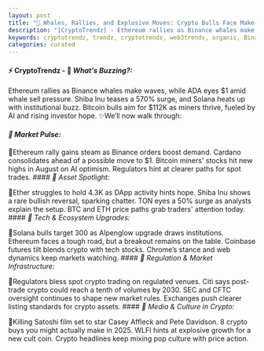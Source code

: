```yaml
---
layout: post
title: "🌅 Whales, Rallies, and Explosive Moves: Crypto Bulls Face Make-or-Break Moments"
description: "[CryptoTrendz] - Ethereum rallies as Binance whales make waves, while ADA eyes $1 amid whale sell pressure. Shiba Inu teases a 570% surge, and Solana heats up with institutional buzz. Bitcoin bulls aim for $112K as miners thrive, fueled by AI and rising investor hope."
keywords: cryptotrendz, trendz, cryptotrends, web3trends, organic, Binance, crypto, DApp, ETH, Analyst, Bitcoin, market, Ethereum
categories: curated
---
```


#### ⚡ CryptoTrendz - 📌 *What's Buzzing?:*

Ethereum rallies as Binance whales make waves, while ADA eyes $1 amid whale sell pressure. Shiba Inu teases a 570% surge, and Solana heats up with institutional buzz. Bitcoin bulls aim for $112K as miners thrive, fueled by AI and rising investor hope. ✨We’ll now walk through:


#### *🔖  Market Pulse:*  

🔹Ethereum rally gains steam as Binance orders boost demand. Cardano consolidates ahead of a possible move to $1. Bitcoin miners' stocks hit new highs in August on AI optimism. Regulators hint at clearer paths for spot trades. #### *🔖  Asset Spotlight:*  

🔹Ether struggles to hold 4.3K as DApp activity hints hope. Shiba Inu shows a rare bullish reversal, sparking chatter. TON eyes a 50% surge as analysts explain the setup. BTC and ETH price paths grab traders' attention today. #### *🔖  Tech & Ecosystem Upgrades:*  

🔹Solana bulls target 300 as Alpenglow upgrade draws institutions. Ethereum faces a tough road, but a breakout remains on the table. Coinbase futures tilt blends crypto with tech stocks. Chrome’s stance and web dynamics keep markets watching. #### *🔖  Regulation & Market Infrastructure:*  

🔹Regulators bless spot crypto trading on regulated venues. Citi says post-trade crypto could reach a tenth of volumes by 2030. SEC and CFTC oversight continues to shape new market rules. Exchanges push clearer listing standards for crypto assets. #### *🔖  Media & Culture in Crypto:*  

🔹Killing Satoshi film set to star Casey Affleck and Pete Davidson. 8 crypto buys you might actually make in 2025. WLFI hints at explosive growth for a new cult coin. Crypto headlines keep mixing pop culture with price action.